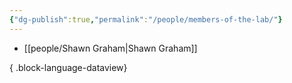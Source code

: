 ```yaml
---
{"dg-publish":true,"permalink":"/people/members-of-the-lab/"}
---
```


- [[people/Shawn Graham\|Shawn Graham]]

{ .block-language-dataview}
